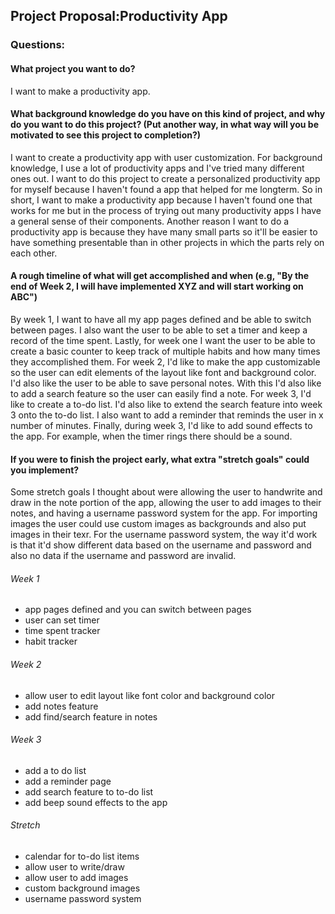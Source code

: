 ## Project Proposal:Productivity App

### Questions:
#### What project you want to do?
I want to make a productivity app.
#### What background knowledge do you have on this kind of project, and why do you want to do this project? (Put another way, in what way will you be motivated to see this project to completion?)

I want to create a productivity app with user customization. For background knowledge, I use a lot of productivity apps and I've tried many different ones out. I want to do this project to create a personalized productivity app for myself because I haven't found a app that helped for me longterm. So in short, I want to make a productivity app because I haven't found one that works for me but in the process of trying out many productivity apps I have a general sense of their components. Another reason I want to do a productivity app is because they have many small parts so it'll be easier to have something presentable than in other projects in which the parts rely on each other.

#### A rough timeline of what will get accomplished and when (e.g, "By the end of Week 2, I will have implemented XYZ and will start working on ABC")

By week 1, I want to have all my app pages defined and be able to switch between pages. I also want the user to be able to set a timer and keep a record of the time spent. Lastly, for week one I want the user to be able to create a basic counter to keep track of multiple habits and how many times they accomplished them. For week 2, I'd like to make the app customizable so the user can edit elements of the layout like font and background color. I'd also like the user to be able to save personal notes. With this I'd also like to add a search feature so the user can easily find a note. For week 3, I'd like to create a to-do list. I'd also like to extend the search feature into week 3 onto the to-do list. I also want to add a reminder that reminds the user in x number of minutes. Finally, during week 3, I'd like to add sound effects to the app. For example, when the timer rings there should be a sound.

#### If you were to finish the project early, what extra "stretch goals" could you implement?
Some stretch goals I thought about were allowing the user to handwrite and draw in the note portion of the app, allowing the user to add images to their notes, and having a username password system for the app. For importing images the user could use custom images as backgrounds and also put images in their texr. For the username password system, the way it'd work is that it'd show different data based on the username and password and also no data if the username and password are invalid.

###### Week 1

* app pages defined and you can switch between pages
* user can set timer
* time spent tracker
* habit tracker

###### Week 2

* allow user to edit layout like font color and background color
* add notes feature
* add find/search feature in notes

###### Week 3

* add a to do list
* add a reminder page
* add search feature to to-do list
* add beep sound effects to the app

###### Stretch

* calendar for to-do list items
* allow user to write/draw
* allow user to add images
* custom background images
* username password system



